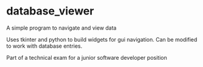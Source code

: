 # database_viewer
A simple program to navigate and view data

Uses tkinter and python to build widgets for gui navigation.
Can be modified to work with database entries.

Part of a technical exam for a junior software developer position